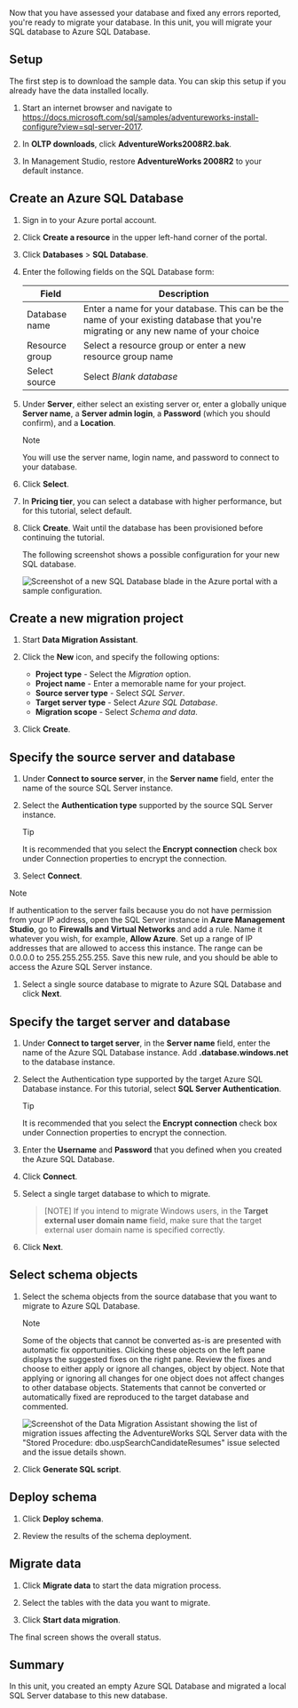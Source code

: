 Now that you have assessed your database and fixed any errors reported, you're ready to migrate your database. In this unit, you will migrate your SQL database to Azure SQL Database.

## Setup

The first step is to download the sample data. You can skip this setup if you already have the data installed locally.

1. Start an internet browser and navigate to https://docs.microsoft.com/sql/samples/adventureworks-install-configure?view=sql-server-2017.

1. In **OLTP downloads**, click **AdventureWorks2008R2.bak**.

1. In Management Studio, restore **AdventureWorks 2008R2** to your default instance.

## Create an Azure SQL Database

1. Sign in to your Azure portal account.

1. Click **Create a resource** in the upper left-hand corner of the portal.

1. Click **Databases** > **SQL Database**.

1. Enter the following fields on the SQL Database form:

    |Field|Description|
    |-----|---|
    |Database name|Enter a name for your database. This can be the name of your existing database that you're migrating or any new name of your choice|
    |Resource group|Select a resource group or enter a new resource group name|
    |Select source|Select *Blank database*|

1. Under **Server**, either select an existing server or, enter a globally unique **Server name**, a **Server admin login**, a **Password** (which you should confirm), and a **Location**.

    > [!NOTE]
    > You will use the server name, login name, and password to connect to your database.

1. Click **Select**.

1. In **Pricing tier**, you can select a database with higher performance, but for this tutorial, select default.

1. Click **Create**. Wait until the database has been provisioned before continuing the tutorial.

    The following screenshot shows a possible configuration for your new SQL database.

    ![Screenshot of a new SQL Database blade in the Azure portal with a sample configuration.](../media-draft/5-create-azure-sql-db.png)

## Create a new migration project

1. Start **Data Migration Assistant**.

1. Click the **New** icon, and specify the following options:

    - **Project type** - Select  the *Migration* option.
    - **Project name** - Enter a memorable name for your project.
    - **Source server type** - Select *SQL Server*.
    - **Target server type** - Select *Azure SQL Database*.
    - **Migration scope** - Select *Schema and data*.

1. Click **Create**.

## Specify the source server and database

1. Under **Connect to source server**, in the **Server name** field, enter the name of the source SQL Server instance.

1. Select the **Authentication type** supported by the source SQL Server instance.
    > [!TIP]
    > It is recommended that you select the **Encrypt connection** check box under Connection properties to encrypt the connection.

1. Select **Connect**.

> [!NOTE]
> If authentication to the server fails because you do not have permission from your IP address, open the SQL Server instance in **Azure Management Studio**, go to **Firewalls and Virtual Networks** and add a rule. Name it whatever you wish, for example, **Allow Azure**. Set up a range of IP addresses that are allowed to access this instance. The range can be 0.0.0.0 to 255.255.255.255. Save this new rule, and you should be able to access the Azure SQL Server instance. 

1. Select a single source database to migrate to Azure SQL Database and click **Next**.

## Specify the target server and database

1. Under **Connect to target server**, in the **Server name** field, enter the name of the Azure SQL Database instance. Add **.database.windows.net** to the database instance.

1. Select the Authentication type supported by the target Azure SQL Database instance. For this tutorial, select **SQL Server Authentication**.
    > [!TIP]
    > It is recommended that you select the **Encrypt connection** check box under Connection properties to encrypt the connection.

1. Enter the **Username** and **Password** that you defined when you created the Azure SQL Database.

1. Click **Connect**.

1. Select a single target database to which to migrate.
    > [NOTE] If you intend to migrate Windows users, in the **Target external user domain name** field, make sure that the target external user domain name is specified correctly.

1. Click **Next**.

## Select schema objects

1. Select the schema objects from the source database that you want to migrate to Azure SQL Database.

    > [!NOTE]
    > Some of the objects that cannot be converted as-is are presented with automatic fix opportunities. Clicking these objects on the left pane displays the suggested fixes on the right pane. Review the fixes and choose to either apply or ignore all changes, object by object. Note that applying or ignoring all changes for one object does not affect changes to other database objects. Statements that cannot be converted or automatically fixed are reproduced to the target database and commented.

    ![Screenshot of the Data Migration Assistant showing the list of migration issues affecting the AdventureWorks SQL Server data with the "Stored Procedure: dbo.uspSearchCandidateResumes" issue selected and the issue details shown.](../media-draft/5-suggested-fix.png)

1. Click **Generate SQL script**.

## Deploy schema

1. Click **Deploy schema**.

1. Review the results of the schema deployment.

## Migrate data

1. Click **Migrate data** to start the data migration process.

1. Select the tables with the data you want to migrate.

1. Click **Start data migration**.

The final screen shows the overall status.

## Summary

In this unit, you created an empty Azure SQL Database and migrated a local SQL Server database to this new database.